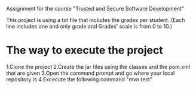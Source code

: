 Assignment for the course "Trusted and Secure Software Development"

This project is using a txt file that includes the grades per student.
(Each line includes one and only grade and
Grades' scale is from 0 to 10.)

# The way to execute the project
1.Clone the project
2.Create the jar files using the classes and the pom.xml that are given
3.Open the command prompt and go where your local repository is
4.Excecute the following command "mvn test"
